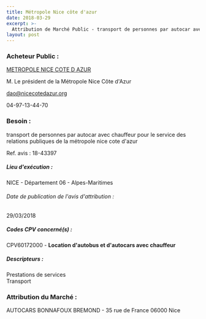 ```yaml
---
title: Métropole Nice côte d'azur
date: 2018-03-29
excerpt: >-
  Attribution de Marché Public - transport de personnes par autocar avec chauffeur pour le service des relations publiques de la métropole nice cote d'azur
layout: post
---
```


### Acheteur Public : 
<a href="/acheteur-32/siren-200030195"> METROPOLE NICE COTE D AZUR</a><br/>

M. Le président de la Métropole Nice Côte d'Azur

dao@nicecotedazur.org

04-97-13-44-70

### Besoin :

transport de personnes par autocar avec chauffeur pour le service des relations publiques de la métropole nice cote d'azur

Ref. avis : 18-43397


##### Lieu d'exécution :

NICE - Département 06 - Alpes-Maritimes

###### Date de publication de l'avis d'attribution : 
29/03/2018

##### Codes CPV concerné(s) :
CPV60172000 - **Location d'autobus et d'autocars avec chauffeur** <br/>

##### Descripteurs :
Prestations de services <br/>
Transport <br/>

### Attribution du Marché :
AUTOCARS BONNAFOUX BREMOND - 35 rue de France 06000 Nice <br/>
